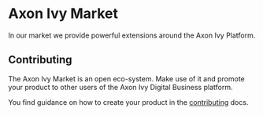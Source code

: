 # Axon Ivy Market

In our market we provide powerful extensions around the Axon Ivy Platform.

## Contributing

The Axon Ivy Market is an open eco-system. Make use of it and promote your product to other users of the Axon Ivy Digital Business  platform.

You find guidance on how to create your product in the [contributing](doc/contribute.md) docs.